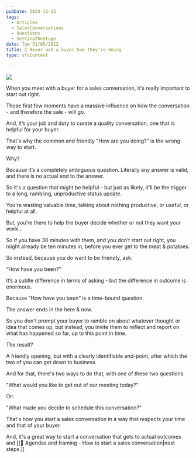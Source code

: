 ```yaml
---
pubDate: 2023-12-13
tags:
  - Articles
  - SalesConversations
  - Questions
  - SettingTheStage
date: Tue 31/05/2022
title: 📄 Never ask a buyer how they're doing
type: sfcContent

---
```

![](SalesFlowCoach.app-Never-ask-a-buyer-how-they're-doing-and-what-to-ask-instead_MartinStellar.jpg)



When you meet with a buyer for a sales conversation, it's really important to start out right.

Those first few moments have a massive influence on how the conversation - and therefore the sale - will go.

And, it’s your job and duty to curate a quality conversation, one that is helpful for your buyer.

That's why the common and friendly "How are you doing?" is the wrong way to start.

Why?

Because it’s a completely ambiguous question. Literally any answer is valid, and there is no actual end to the answer.

So it's a question that *might* be helpful - but just as likely, it'll be the trigger to a long, rambling, unproductive status update.

You're wasting valuable time, talking about nothing productive, or useful, or helpful at all.

But, you're there to help the buyer decide whether or not they want your work...

So if you have 30 minutes with them, and you don’t start out right, you might already be ten minutes in, before you ever get to the meat & potatoes.

So instead, because you do want to be friendly, ask:

“How have you been?”

It’s a subtle difference in terms of asking - but the difference in outcome is enormous.

Because “How have you been” is a time-bound question.

The answer ends in the here & now.

So you don't prompt your buyer to ramble on about whatever thought or idea that comes up, but instead, you invite them to reflect and report on what has happened so far, up to this point in time.

The result?

A friendly opening, but with a clearly identifiable end-point, after which the two of you can get down to business.

And for that, there's two ways to do that, with one of these two questions.

"What would you like to get out of our meeting today?"

Or:

"What made you decide to schedule this conversation?"

That's how you start a sales conversation in a way that respects your time and that of your buyer.

And, it's a great way to start a conversation that gets to actual outcomes and [[📄 Agendas and framing - How to start a sales conversation|next steps.]]